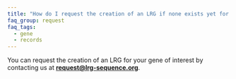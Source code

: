 ```yaml
---
title: "How do I request the creation of an LRG if none exists yet for my gene of interest?"
faq_group: request
faq_tags:
  - gene
  - records
---
```


You can request the creation of an LRG for your gene of interest by contacting us at **request@lrg-sequence.org**.
